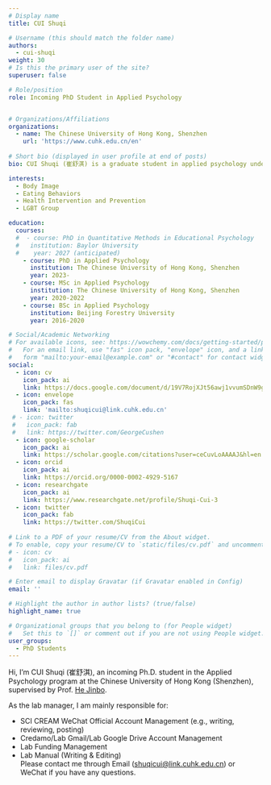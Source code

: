 ```yaml
---
# Display name
title: CUI Shuqi

# Username (this should match the folder name)
authors:
  - cui-shuqi
weight: 30
# Is this the primary user of the site?
superuser: false

# Role/position
role: Incoming PhD Student in Applied Psychology


# Organizations/Affiliations
organizations:
  - name: The Chinese University of Hong Kong, Shenzhen
    url: 'https://www.cuhk.edu.cn/en'
    
# Short bio (displayed in user profile at end of posts)
bio: CUI Shuqi (崔舒淇) is a graduate student in applied psychology under Prof. HE Jinbo’s supervision.

interests:
  - Body Image
  - Eating Behaviors
  - Health Intervention and Prevention
  - LGBT Group

education:
  courses:
  #  - course: PhD in Quantitative Methods in Educational Psychology
  #   institution: Baylor University
  #    year: 2027 (anticipated)
    - course: PhD in Applied Psychology
      institution: The Chinese University of Hong Kong, Shenzhen
      year: 2023-
    - course: MSc in Applied Psychology
      institution: The Chinese University of Hong Kong, Shenzhen
      year: 2020-2022
    - course: BSc in Applied Psychology
      institution: Beijing Forestry University
      year: 2016-2020

# Social/Academic Networking
# For available icons, see: https://wowchemy.com/docs/getting-started/page-builder/#icons
#   For an email link, use "fas" icon pack, "envelope" icon, and a link in the
#   form "mailto:your-email@example.com" or "#contact" for contact widget.
social:
  - icon: cv
    icon_pack: ai
    link: https://docs.google.com/document/d/19V7RojXJt56awj1vvumSDnW9gx4-LEYs/edit
  - icon: envelope
    icon_pack: fas
    link: 'mailto:shuqicui@link.cuhk.edu.cn'
 # - icon: twitter
 #   icon_pack: fab
 #   link: https://twitter.com/GeorgeCushen
  - icon: google-scholar
    icon_pack: ai
    link: https://scholar.google.com/citations?user=ceCuvLoAAAAJ&hl=en
  - icon: orcid
    icon_pack: ai
    link: https://orcid.org/0000-0002-4929-5167
  - icon: researchgate
    icon_pack: ai
    link: https://www.researchgate.net/profile/Shuqi-Cui-3
  - icon: twitter
    icon_pack: fab
    link: https://twitter.com/ShuqiCui
    
# Link to a PDF of your resume/CV from the About widget.
# To enable, copy your resume/CV to `static/files/cv.pdf` and uncomment the lines below.
# - icon: cv
#   icon_pack: ai
#   link: files/cv.pdf

# Enter email to display Gravatar (if Gravatar enabled in Config)
email: ''

# Highlight the author in author lists? (true/false)
highlight_name: true

# Organizational groups that you belong to (for People widget)
#   Set this to `[]` or comment out if you are not using People widget.
user_groups:
  - PhD Students
---
```

Hi, I’m CUI Shuqi (崔舒淇), an incoming Ph.D. student in the Applied Psychology program at the Chinese University of Hong Kong (Shenzhen), supervised by Prof. [He Jinbo](https://sci-cream.netlify.app/author/he-jinbo/). 

As the lab manager, I am mainly responsible for:
* SCI CREAM WeChat Official Account Management (e.g., writing, reviewing, posting)
* Credamo/Lab Gmail/Lab Google Drive Account Management
* Lab Funding Management
* Lab Manual (Writing & Editing)  
Please contact me through Email (shuqicui@link.cuhk.edu.cn) or WeChat if you have any questions.
